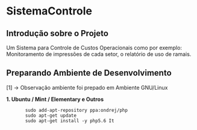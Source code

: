 # SistemaControle

<h2> Introdução sobre o Projeto </h2>
Um Sistema para Controle de Custos Operacionais como por exemplo:
Monitoramento de impressões de cada setor, o relatório de uso de ramais.

<h2> Preparando Ambiente de Desenvolvimento </h2>

[1] -> Observação ambiente foi prepado em Ambiente GNU/Linux

**1. Ubuntu / Mint / Elementary e Outros** <br>
``` sudo apt-get install python-software-properties
       sudo add-apt-repository ppa:ondrej/php
       sudo apt-get update
       sudo apt-get install -y php5.6 It 
```       

